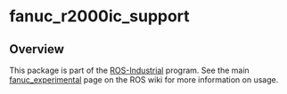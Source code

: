 # fanuc_r2000ic_support

## Overview

This package is part of the [ROS-Industrial][] program. See the main
[fanuc_experimental][] page on the ROS wiki for more information on usage.


[ROS-Industrial]: http://wiki.ros.org/Industrial
[fanuc_experimental]: http://wiki.ros.org/fanuc_experimental
